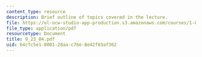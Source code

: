 ```yaml
---
content_type: resource
description: Brief outline of topics covered in the lecture.
file: https://ol-ocw-studio-app-production.s3.amazonaws.com/courses/1-89-environmental-microbiology-fall-2004/64cfc5e1800128aac76e8e42f83af362_9_23_04.pdf
file_type: application/pdf
resourcetype: Document
title: 9_23_04.pdf
uid: 64cfc5e1-8001-28aa-c76e-8e42f83af362
---
```

